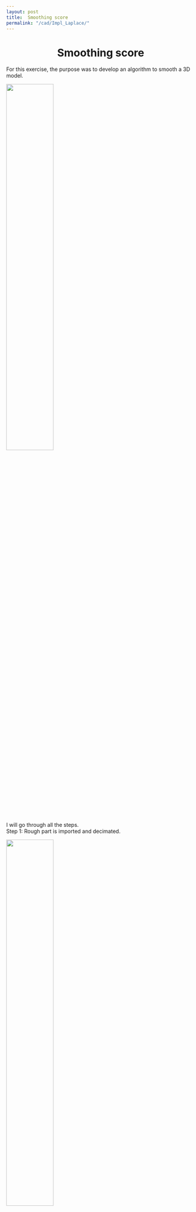 ```yaml
---
layout: post
title:  Smoothing score
permalink: "/cad/Impl_Laplace/"
---
```


  <div class="w3-row">
      <h1 style="text-align:center">Smoothing score</h1>
        <p class = "justify">
        For this exercise, the purpose was to develop an algorithm to smooth a 3D model.
        </p>
        <div class="w3-main w3-center">
            <img src="/portfolio/assets/img/Smooth_1.png" width="50%" height="50%">
        </div>
        <p class = "justify">
        I will go through all the steps.  
        <br>
        Step 1: Rough part is imported and decimated.
        </p>
        <div class="w3-main w3-center">
            <img src="/portfolio/assets/img/smooth_2.png" width="50%" height="50%">
        </div>
        <p class = "justify">
        A bounding box is created around the part and it is filled with a point grid. The points outside the part are given a value of 0. While the points inside the part are given a value of 1. The 3D contour is taken using the marching cube algorithm with threshold 0.5. 
        </p>
        <div class="w3-main w3-center">
            <img src="/portfolio/assets/img/smooth_3.png" width="30%" height="30%">
        </div>
        <p class = "justify">
        This is the contour of a 3d array of values. Now we can apply iteration of Laplacian smoothing, to find smoothen the part by fixing the values at the boundaries of the 3D grid of points. <br>
        Here is a link to more info about <a class = "ex1 ex3" href="https://en.wikipedia.org/wiki/Laplacian_smoothing" target="_blank">Laplacian smoothing </a>, I have used this algorithm a lot in my research internship in 2015. <br>
        The problem with using Laplacian smoothing, especially when we restrict the boundaries is that it causes shrinking, when there is a lot of iterations. To prevent that we multiply the marching cube threshold by  a factor that is a function of the amount of  smoothing iterations. 
        </p>
        <div class="w3-main w3-center">
            <img src="/portfolio/assets/img/smooth_4.png" width="40%" height="40%">
        </div>
        <p class = "justify">
        The result is also a mesh, but a smoother one. We can juxtapose the original mesh and the transformed one. 
        </p>
        <div class="w3-main w3-center">
            <img src="/portfolio/assets/img/smooth_5.png" width="40%" height="40%">
        </div>
        <p class = "justify"> 
        Now comes the time to adequately quantify the smoothness between the initial and final part.<br>
        To do so, for every single triangle t we take its normal, and we measure the angle it does with the normal of all the adjacent triangles. We take the average of those angles and the color of the triangle t is dictated  by  that average.    
        </p>
        <div class="w3-main w3-center">
            <img src="/portfolio/assets/img/smooth_6.png" width="40%" height="40%">
        </div>
        <p class = "justify"> 
        A histogram can be build in order to highlight the distribution of those averages. 
        The first picture is the histogram for the initial model and the second picture shows the histogram for the final model. 
        </p>
        <div class="w3-main w3-center">
            <img src="/portfolio/assets/img/smooth_7.png" width="40%" height="40%">
            <img src="/portfolio/assets/img/smooth_8.png" width="40%" height="40%">
        </div>
</div>





